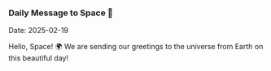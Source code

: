 ### Daily Message to Space 🌌
Date: 2025-02-19

Hello, Space! 🌍 We are sending our greetings to the universe from Earth on this beautiful day!
